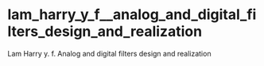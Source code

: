 # lam_harry_y_f__analog_and_digital_filters_design_and_realization
Lam Harry y. f. Analog and digital filters design and realization
